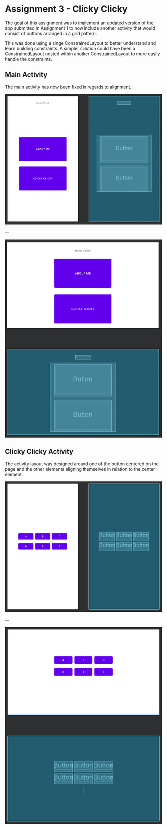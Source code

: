 # Assignment 3 - Clicky Clicky

The goal of this assignment was to implement an updated version of the app 
submitted in Assignment 1 to now include another activity that would consist of
buttons arranged in a grid pattern. 

This was done using a singe ConstrainedLayout to better understand and learn 
building constraints. A simpler solution could have been a ConstrainedLayout
nested within another ConstrainedLayout to more easily handle the constraints.

## Main Activity

The main activity has now been fixed in regards to alignment.

![Portrait Orientation](image.png)

--

![Landscape Orientation](image-1.png)

## Clicky Clicky Activity

The activity layout was designed around one of the button centered on the page 
and the other elements aligning themselves in relation to the center element.

![Portrait Orientation](image-2.png)

--

![Landscape Orientation](image-3.png)